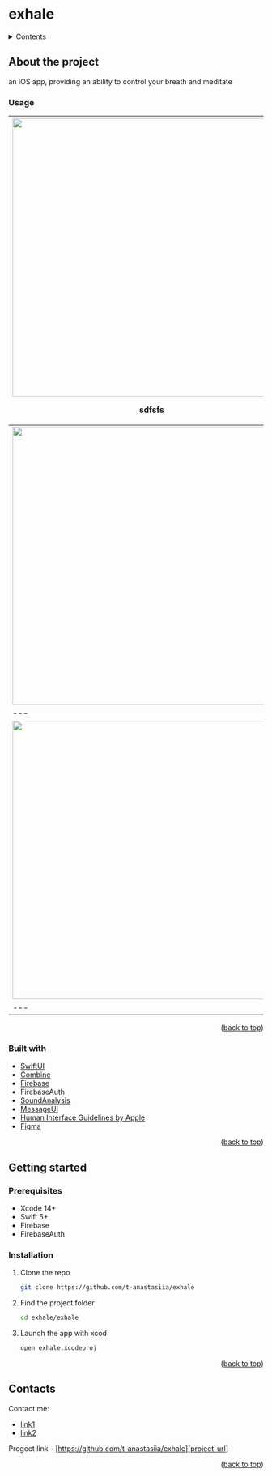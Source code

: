 <a id="readme-top"></a>

# exhale


<!-- NAVIGATION -->
<details>
  <summary>Contents</summary>
  <ol>
    <li>
      <a href="#about-the-project">About The Project</a>
      <ul>
        <li><a href="#usage">Usage</a></li>
        <li><a href="#built-with">Built With</a></li>
      </ul>
    </li>
    <li>
      <a href="#getting-started">Getting Started</a>
      <ul>
        <li><a href="#prerequisites">Prerequisites</a></li>
        <li><a href="#installation">Installation</a></li>
      </ul>
    </li>
    <li><a href="#contacts">Contacts</a></li>
  </ol>
</details>


<!-- ABOUT THE PROJECT -->
## About the project 
an iOS app, providing an ability to control your breath and meditate

### Usage

|<img src="https://github.com/user-attachments/assets/771a8d7b-53d5-4d25-a652-7d51a062ad7c" height="550px"> <p>sdfsfs</p> |<img src="https://github.com/user-attachments/assets/e41f6e57-89e4-45a8-9a6a-969ec63c1656" height="550px">|<img src="https://github.com/user-attachments/assets/40208a9f-19e0-4583-a1c9-4d8e343e4886" height="550px">|
|---|---|---|
|<img src="https://github.com/user-attachments/assets/514e9904-b0cb-42ba-99ef-f13a65adfb3e" height="550px">|<img src="https://github.com/user-attachments/assets/6c097370-ea07-46c7-8587-94c7c3b2bba9" height="550px">|<img src="https://github.com/user-attachments/assets/fb5156ef-0d3e-4459-abbb-af44df61c473" height="550px">|
|---|---|---|
|<img src="https://github.com/user-attachments/assets/1ba83d8c-9ca6-45b8-8a9e-a4e1330f8785" height="550px">|<img src="https://github.com/user-attachments/assets/d3f51f31-7d3f-47d0-a068-f5e546c963bb" height="550px">|zxczc|
|---|---|---|
<p align="right">(<a href="#readme-top">back to top</a>)</p>

### Built with
* [SwiftUI][SwiftUI-url]
* [Combine][Combine-url]
* [Firebase][Firebase-url]
* FirebaseAuth
* [SoundAnalysis][SoundAnalysis-url]
* [MessageUI][MessageUI-url]
* [Human Interface Guidelines by Apple][Human Interface Guidelines by Apple-url]
* [Figma][Figma-url]
<p align="right">(<a href="#readme-top">back to top</a>)</p>


<!-- GETTING STARTED -->
## Getting started

### Prerequisites
* Xcode 14+
* Swift 5+
* Firebase
* FirebaseAuth


### Installation
1. Clone the repo
   ```sh
   git clone https://github.com/t-anastasiia/exhale
   ```
2. Find the project folder
   ```sh
   cd exhale/exhale
   ```
3. Launch the app with xcod
   ```sh
   open exhale.xcodeproj
   ```
<p align="right">(<a href="#readme-top">back to top</a>)</p>


<!-- CONTACTS -->
## Contacts
Contact me:
* [link1](link1)
* [link2](link2)

Progect link - [https://github.com/t-anastasiia/exhale][project-url]
<p align="right">(<a href="#readme-top">back to top</a>)</p>


<!-- MARKDOWN LINKS & IMAGES -->

[Firebase-url]: https://firebase.google.com/
[Figma-url]: https://www.figma.com/
[SwiftUI-url]: https://developer.apple.com/xcode/swiftui/
[Combine-url]: https://developer.apple.com/documentation/combine
[SoundAnalysis-url]: https://developer.apple.com/documentation/soundanalysis/
[MessageUI-url]: https://developer.apple.com/documentation/messageui
[Human Interface Guidelines by Apple-url]: https://developer.apple.com/design/human-interface-guidelines
[project-url]: https://github.com/t-anastasiia/exhale
